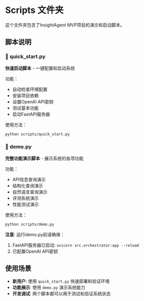 # Scripts 文件夹

这个文件夹包含了InsightAgent MVP项目的演示和启动脚本。

## 脚本说明

### 🚀 quick_start.py
**快速启动脚本** - 一键配置和启动系统

功能：
- 自动检查环境配置
- 安装项目依赖
- 设置OpenAI API密钥
- 测试基本功能
- 启动FastAPI服务器

使用方法：
```bash
python scripts/quick_start.py
```

### 🎯 demo.py  
**完整功能演示脚本** - 展示系统的各项功能

功能：
- API信息查询演示
- 结构化查询演示
- 自然语言查询演示
- 评测系统演示
- 性能测试演示

使用方法：
```bash
python scripts/demo.py
```

**注意**: 运行demo.py前请确保：
1. FastAPI服务器已启动: `uvicorn src.orchestrator:app --reload`
2. 已配置OpenAI API密钥

## 使用场景

- **新用户**: 使用 `quick_start.py` 快速部署和验证环境
- **功能展示**: 使用 `demo.py` 演示系统能力
- **开发调试**: 两个脚本都可以用于测试和验证系统状态 